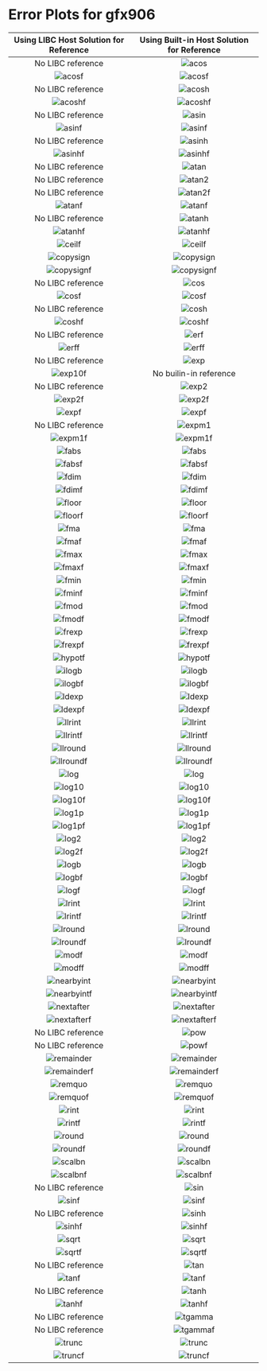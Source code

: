# Error Plots for gfx906
| Using LIBC Host Solution for Reference | Using Built-in Host Solution for Reference |
|:-----:|:-----:|
No LIBC reference | ![acos](./results/output/gfx906/acos/acos_builtin.png)
![acosf](./results/output/gfx906/acosf/acosf_libc.png) | ![acosf](./results/output/gfx906/acosf/acosf_builtin.png)
No LIBC reference | ![acosh](./results/output/gfx906/acosh/acosh_builtin.png)
![acoshf](./results/output/gfx906/acoshf/acoshf_libc.png) | ![acoshf](./results/output/gfx906/acoshf/acoshf_builtin.png)
No LIBC reference | ![asin](./results/output/gfx906/asin/asin_builtin.png)
![asinf](./results/output/gfx906/asinf/asinf_libc.png) | ![asinf](./results/output/gfx906/asinf/asinf_builtin.png)
No LIBC reference | ![asinh](./results/output/gfx906/asinh/asinh_builtin.png)
![asinhf](./results/output/gfx906/asinhf/asinhf_libc.png) | ![asinhf](./results/output/gfx906/asinhf/asinhf_builtin.png)
No LIBC reference | ![atan](./results/output/gfx906/atan/atan_builtin.png)
No LIBC reference | ![atan2](./results/output/gfx906/atan2/atan2_builtin.png)
No LIBC reference | ![atan2f](./results/output/gfx906/atan2f/atan2f_builtin.png)
![atanf](./results/output/gfx906/atanf/atanf_libc.png) | ![atanf](./results/output/gfx906/atanf/atanf_builtin.png)
No LIBC reference | ![atanh](./results/output/gfx906/atanh/atanh_builtin.png)
![atanhf](./results/output/gfx906/atanhf/atanhf_libc.png) | ![atanhf](./results/output/gfx906/atanhf/atanhf_builtin.png)
![ceilf](./results/output/gfx906/ceilf/ceilf_libc.png) | ![ceilf](./results/output/gfx906/ceilf/ceilf_builtin.png)
![copysign](./results/output/gfx906/copysign/copysign_libc.png) | ![copysign](./results/output/gfx906/copysign/copysign_builtin.png)
![copysignf](./results/output/gfx906/copysignf/copysignf_libc.png) | ![copysignf](./results/output/gfx906/copysignf/copysignf_builtin.png)
No LIBC reference | ![cos](./results/output/gfx906/cos/cos_builtin.png)
![cosf](./results/output/gfx906/cosf/cosf_libc.png) | ![cosf](./results/output/gfx906/cosf/cosf_builtin.png)
No LIBC reference | ![cosh](./results/output/gfx906/cosh/cosh_builtin.png)
![coshf](./results/output/gfx906/coshf/coshf_libc.png) | ![coshf](./results/output/gfx906/coshf/coshf_builtin.png)
No LIBC reference | ![erf](./results/output/gfx906/erf/erf_builtin.png)
![erff](./results/output/gfx906/erff/erff_libc.png) | ![erff](./results/output/gfx906/erff/erff_builtin.png)
No LIBC reference | ![exp](./results/output/gfx906/exp/exp_builtin.png)
![exp10f](./results/output/gfx906/exp10f/exp10f_libc.png) | No builin-in reference
No LIBC reference | ![exp2](./results/output/gfx906/exp2/exp2_builtin.png)
![exp2f](./results/output/gfx906/exp2f/exp2f_libc.png) | ![exp2f](./results/output/gfx906/exp2f/exp2f_builtin.png)
![expf](./results/output/gfx906/expf/expf_libc.png) | ![expf](./results/output/gfx906/expf/expf_builtin.png)
No LIBC reference | ![expm1](./results/output/gfx906/expm1/expm1_builtin.png)
![expm1f](./results/output/gfx906/expm1f/expm1f_libc.png) | ![expm1f](./results/output/gfx906/expm1f/expm1f_builtin.png)
![fabs](./results/output/gfx906/fabs/fabs_libc.png) | ![fabs](./results/output/gfx906/fabs/fabs_builtin.png)
![fabsf](./results/output/gfx906/fabsf/fabsf_libc.png) | ![fabsf](./results/output/gfx906/fabsf/fabsf_builtin.png)
![fdim](./results/output/gfx906/fdim/fdim_libc.png) | ![fdim](./results/output/gfx906/fdim/fdim_builtin.png)
![fdimf](./results/output/gfx906/fdimf/fdimf_libc.png) | ![fdimf](./results/output/gfx906/fdimf/fdimf_builtin.png)
![floor](./results/output/gfx906/floor/floor_libc.png) | ![floor](./results/output/gfx906/floor/floor_builtin.png)
![floorf](./results/output/gfx906/floorf/floorf_libc.png) | ![floorf](./results/output/gfx906/floorf/floorf_builtin.png)
![fma](./results/output/gfx906/fma/fma_libc.png) | ![fma](./results/output/gfx906/fma/fma_builtin.png)
![fmaf](./results/output/gfx906/fmaf/fmaf_libc.png) | ![fmaf](./results/output/gfx906/fmaf/fmaf_builtin.png)
![fmax](./results/output/gfx906/fmax/fmax_libc.png) | ![fmax](./results/output/gfx906/fmax/fmax_builtin.png)
![fmaxf](./results/output/gfx906/fmaxf/fmaxf_libc.png) | ![fmaxf](./results/output/gfx906/fmaxf/fmaxf_builtin.png)
![fmin](./results/output/gfx906/fmin/fmin_libc.png) | ![fmin](./results/output/gfx906/fmin/fmin_builtin.png)
![fminf](./results/output/gfx906/fminf/fminf_libc.png) | ![fminf](./results/output/gfx906/fminf/fminf_builtin.png)
![fmod](./results/output/gfx906/fmod/fmod_libc.png) | ![fmod](./results/output/gfx906/fmod/fmod_builtin.png)
![fmodf](./results/output/gfx906/fmodf/fmodf_libc.png) | ![fmodf](./results/output/gfx906/fmodf/fmodf_builtin.png)
![frexp](./results/output/gfx906/frexp/frexp_libc.png) | ![frexp](./results/output/gfx906/frexp/frexp_builtin.png)
![frexpf](./results/output/gfx906/frexpf/frexpf_libc.png) | ![frexpf](./results/output/gfx906/frexpf/frexpf_builtin.png)
![hypotf](./results/output/gfx906/hypotf/hypotf_libc.png) | ![hypotf](./results/output/gfx906/hypotf/hypotf_builtin.png)
![ilogb](./results/output/gfx906/ilogb/ilogb_libc.png) | ![ilogb](./results/output/gfx906/ilogb/ilogb_builtin.png)
![ilogbf](./results/output/gfx906/ilogbf/ilogbf_libc.png) | ![ilogbf](./results/output/gfx906/ilogbf/ilogbf_builtin.png)
![ldexp](./results/output/gfx906/ldexp/ldexp_libc.png) | ![ldexp](./results/output/gfx906/ldexp/ldexp_builtin.png)
![ldexpf](./results/output/gfx906/ldexpf/ldexpf_libc.png) | ![ldexpf](./results/output/gfx906/ldexpf/ldexpf_builtin.png)
![llrint](./results/output/gfx906/llrint/llrint_libc.png) | ![llrint](./results/output/gfx906/llrint/llrint_builtin.png)
![llrintf](./results/output/gfx906/llrintf/llrintf_libc.png) | ![llrintf](./results/output/gfx906/llrintf/llrintf_builtin.png)
![llround](./results/output/gfx906/llround/llround_libc.png) | ![llround](./results/output/gfx906/llround/llround_builtin.png)
![llroundf](./results/output/gfx906/llroundf/llroundf_libc.png) | ![llroundf](./results/output/gfx906/llroundf/llroundf_builtin.png)
![log](./results/output/gfx906/log/log_libc.png) | ![log](./results/output/gfx906/log/log_builtin.png)
![log10](./results/output/gfx906/log10/log10_libc.png) | ![log10](./results/output/gfx906/log10/log10_builtin.png)
![log10f](./results/output/gfx906/log10f/log10f_libc.png) | ![log10f](./results/output/gfx906/log10f/log10f_builtin.png)
![log1p](./results/output/gfx906/log1p/log1p_libc.png) | ![log1p](./results/output/gfx906/log1p/log1p_builtin.png)
![log1pf](./results/output/gfx906/log1pf/log1pf_libc.png) | ![log1pf](./results/output/gfx906/log1pf/log1pf_builtin.png)
![log2](./results/output/gfx906/log2/log2_libc.png) | ![log2](./results/output/gfx906/log2/log2_builtin.png)
![log2f](./results/output/gfx906/log2f/log2f_libc.png) | ![log2f](./results/output/gfx906/log2f/log2f_builtin.png)
![logb](./results/output/gfx906/logb/logb_libc.png) | ![logb](./results/output/gfx906/logb/logb_builtin.png)
![logbf](./results/output/gfx906/logbf/logbf_libc.png) | ![logbf](./results/output/gfx906/logbf/logbf_builtin.png)
![logf](./results/output/gfx906/logf/logf_libc.png) | ![logf](./results/output/gfx906/logf/logf_builtin.png)
![lrint](./results/output/gfx906/lrint/lrint_libc.png) | ![lrint](./results/output/gfx906/lrint/lrint_builtin.png)
![lrintf](./results/output/gfx906/lrintf/lrintf_libc.png) | ![lrintf](./results/output/gfx906/lrintf/lrintf_builtin.png)
![lround](./results/output/gfx906/lround/lround_libc.png) | ![lround](./results/output/gfx906/lround/lround_builtin.png)
![lroundf](./results/output/gfx906/lroundf/lroundf_libc.png) | ![lroundf](./results/output/gfx906/lroundf/lroundf_builtin.png)
![modf](./results/output/gfx906/modf/modf_libc.png) | ![modf](./results/output/gfx906/modf/modf_builtin.png)
![modff](./results/output/gfx906/modff/modff_libc.png) | ![modff](./results/output/gfx906/modff/modff_builtin.png)
![nearbyint](./results/output/gfx906/nearbyint/nearbyint_libc.png) | ![nearbyint](./results/output/gfx906/nearbyint/nearbyint_builtin.png)
![nearbyintf](./results/output/gfx906/nearbyintf/nearbyintf_libc.png) | ![nearbyintf](./results/output/gfx906/nearbyintf/nearbyintf_builtin.png)
![nextafter](./results/output/gfx906/nextafter/nextafter_libc.png) | ![nextafter](./results/output/gfx906/nextafter/nextafter_builtin.png)
![nextafterf](./results/output/gfx906/nextafterf/nextafterf_libc.png) | ![nextafterf](./results/output/gfx906/nextafterf/nextafterf_builtin.png)
No LIBC reference | ![pow](./results/output/gfx906/pow/pow_builtin.png)
No LIBC reference | ![powf](./results/output/gfx906/powf/powf_builtin.png)
![remainder](./results/output/gfx906/remainder/remainder_libc.png) | ![remainder](./results/output/gfx906/remainder/remainder_builtin.png)
![remainderf](./results/output/gfx906/remainderf/remainderf_libc.png) | ![remainderf](./results/output/gfx906/remainderf/remainderf_builtin.png)
![remquo](./results/output/gfx906/remquo/remquo_libc.png) | ![remquo](./results/output/gfx906/remquo/remquo_builtin.png)
![remquof](./results/output/gfx906/remquof/remquof_libc.png) | ![remquof](./results/output/gfx906/remquof/remquof_builtin.png)
![rint](./results/output/gfx906/rint/rint_libc.png) | ![rint](./results/output/gfx906/rint/rint_builtin.png)
![rintf](./results/output/gfx906/rintf/rintf_libc.png) | ![rintf](./results/output/gfx906/rintf/rintf_builtin.png)
![round](./results/output/gfx906/round/round_libc.png) | ![round](./results/output/gfx906/round/round_builtin.png)
![roundf](./results/output/gfx906/roundf/roundf_libc.png) | ![roundf](./results/output/gfx906/roundf/roundf_builtin.png)
![scalbn](./results/output/gfx906/scalbn/scalbn_libc.png) | ![scalbn](./results/output/gfx906/scalbn/scalbn_builtin.png)
![scalbnf](./results/output/gfx906/scalbnf/scalbnf_libc.png) | ![scalbnf](./results/output/gfx906/scalbnf/scalbnf_builtin.png)
No LIBC reference | ![sin](./results/output/gfx906/sin/sin_builtin.png)
![sinf](./results/output/gfx906/sinf/sinf_libc.png) | ![sinf](./results/output/gfx906/sinf/sinf_builtin.png)
No LIBC reference | ![sinh](./results/output/gfx906/sinh/sinh_builtin.png)
![sinhf](./results/output/gfx906/sinhf/sinhf_libc.png) | ![sinhf](./results/output/gfx906/sinhf/sinhf_builtin.png)
![sqrt](./results/output/gfx906/sqrt/sqrt_libc.png) | ![sqrt](./results/output/gfx906/sqrt/sqrt_builtin.png)
![sqrtf](./results/output/gfx906/sqrtf/sqrtf_libc.png) | ![sqrtf](./results/output/gfx906/sqrtf/sqrtf_builtin.png)
No LIBC reference | ![tan](./results/output/gfx906/tan/tan_builtin.png)
![tanf](./results/output/gfx906/tanf/tanf_libc.png) | ![tanf](./results/output/gfx906/tanf/tanf_builtin.png)
No LIBC reference | ![tanh](./results/output/gfx906/tanh/tanh_builtin.png)
![tanhf](./results/output/gfx906/tanhf/tanhf_libc.png) | ![tanhf](./results/output/gfx906/tanhf/tanhf_builtin.png)
No LIBC reference | ![tgamma](./results/output/gfx906/tgamma/tgamma_builtin.png)
No LIBC reference | ![tgammaf](./results/output/gfx906/tgammaf/tgammaf_builtin.png)
![trunc](./results/output/gfx906/trunc/trunc_libc.png) | ![trunc](./results/output/gfx906/trunc/trunc_builtin.png)
![truncf](./results/output/gfx906/truncf/truncf_libc.png) | ![truncf](./results/output/gfx906/truncf/truncf_builtin.png)
